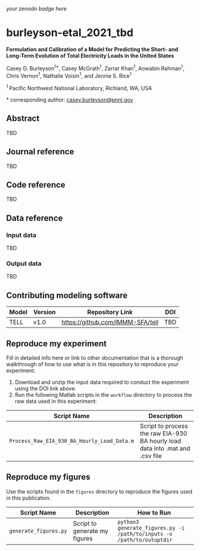 _your zenodo badge here_

# burleyson-etal_2021_tbd

**Formulation and Calibration of a Model for Predicting the Short- and Long-Term Evolution of Total Electricity Loads in the United States**

Casey D. Burleyson<sup>1\*</sup>, Casey McGrath<sup>1</sup>, Zarrar Khan<sup>1</sup>, Aowabin Rahman<sup>1</sup>, Chris Vernon<sup>1</sup>, Nathalie Voisin<sup>1</sup>, and Jennie S. Rice<sup>1</sup>

<sup>1 </sup> Pacific Northwest National Laboratory, Richland, WA, USA

\* corresponding author: casey.burleyson@pnnl.gov

## Abstract
TBD

## Journal reference
TBD

## Code reference
TBD

## Data reference

### Input data
TBD

### Output data
TBD

## Contributing modeling software
| Model | Version | Repository Link | DOI |
|-------|---------|-----------------|-----|
| TELL | v1.0 | https://github.com/IMMM-SFA/tell | TBD |

## Reproduce my experiment
Fill in detailed info here or link to other documentation that is a thorough walkthrough of how to use what is in this repository to reproduce your experiment.

1. Download and unzip the input data required to conduct the experiment using the DOI link above.
2. Run the following Matlab scripts in the `workflow` directory to process the raw data used in this experiment:

| Script Name | Description |
| --- | --- |
| `Process_Raw_EIA_930_BA_Hourly_Load_Data.m` | Script to process the raw EIA-930 BA hourly load data into .mat and .csv file |

## Reproduce my figures
Use the scripts found in the `figures` directory to reproduce the figures used in this publication.

| Script Name | Description | How to Run |
| --- | --- | --- |
| `generate_figures.py` | Script to generate my figures | `python3 generate_figures.py -i /path/to/inputs -o /path/to/outuptdir` |